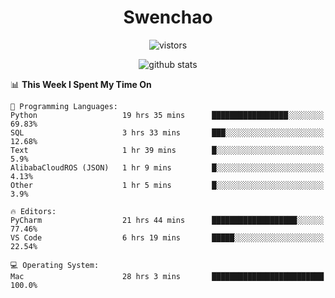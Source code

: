 <h1 align="center">Swenchao</h3>

<p align="center">
  <img src="https://visitor-badge.glitch.me/badge?page_id=Swenchao" alt="vistors" />
</p>

<p align="center">
  <img src="https://github-readme-stats.vercel.app/api?username=Swenchao&count_private=true&show_icons=true&theme=vue-dark&hide_title=true" alt="github stats" />
</p>

<!--START_SECTION:waka-->
📊 **This Week I Spent My Time On** 

```text
💬 Programming Languages: 
Python                   19 hrs 35 mins      █████████████████░░░░░░░░   69.83% 
SQL                      3 hrs 33 mins       ███░░░░░░░░░░░░░░░░░░░░░░   12.68% 
Text                     1 hr 39 mins        █░░░░░░░░░░░░░░░░░░░░░░░░   5.9% 
AlibabaCloudROS (JSON)   1 hr 9 mins         █░░░░░░░░░░░░░░░░░░░░░░░░   4.13% 
Other                    1 hr 5 mins         █░░░░░░░░░░░░░░░░░░░░░░░░   3.9%

🔥 Editors: 
PyCharm                  21 hrs 44 mins      ███████████████████░░░░░░   77.46% 
VS Code                  6 hrs 19 mins       █████░░░░░░░░░░░░░░░░░░░░   22.54%

💻 Operating System: 
Mac                      28 hrs 3 mins       █████████████████████████   100.0%

```


<!--END_SECTION:waka-->
